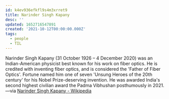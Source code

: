 ```yaml
---
id: k4ev936efkfl9s4m3xrret9
title: Narinder Singh Kapany
desc: ''
updated: 1652716547891
created: '2021-10-12T00:00:00.000Z'
tags:
  - people
  - TIL
---
```


Narinder Singh Kapany (31 October 1926 – 4 December 2020) was an Indian-American physicist best known for his work on fiber optics. He is credited with inventing fiber optics, and is considered the 'Father of Fiber Optics'. Fortune named him one of seven 'Unsung Heroes of the 20th century' for his Nobel Prize-deserving invention. He was awarded India's second highest civilian award the Padma Vibhushan posthumously in 2021.—via [Narinder Singh Kapany - Wikipedia](https://en.wikipedia.org/wiki/Narinder_Singh_Kapany)
